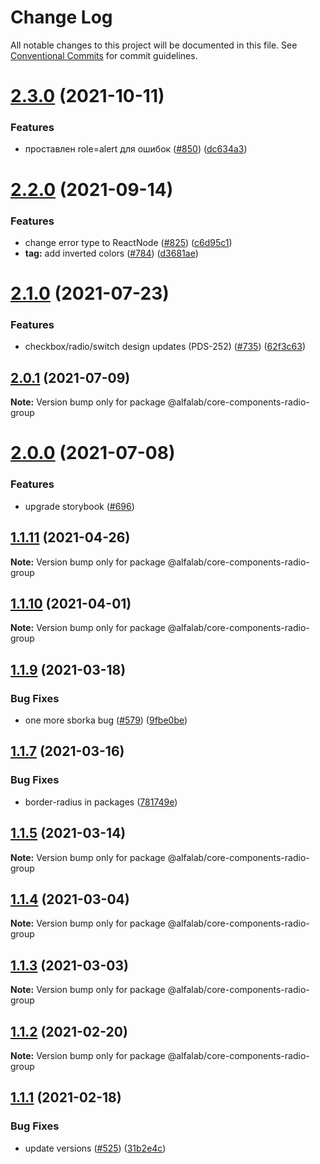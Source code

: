 # Change Log

All notable changes to this project will be documented in this file.
See [Conventional Commits](https://conventionalcommits.org) for commit guidelines.

# [2.3.0](https://github.com/alfa-laboratory/core-components/compare/@alfalab/core-components-radio-group@2.2.0...@alfalab/core-components-radio-group@2.3.0) (2021-10-11)


### Features

* проставлен role=alert для ошибок ([#850](https://github.com/alfa-laboratory/core-components/issues/850)) ([dc634a3](https://github.com/alfa-laboratory/core-components/commit/dc634a3d008accfab10192ce234c12ef0ecc7fa9))





# [2.2.0](https://github.com/alfa-laboratory/core-components/compare/@alfalab/core-components-radio-group@2.1.0...@alfalab/core-components-radio-group@2.2.0) (2021-09-14)


### Features

* change error type to ReactNode ([#825](https://github.com/alfa-laboratory/core-components/issues/825)) ([c6d95c1](https://github.com/alfa-laboratory/core-components/commit/c6d95c1c6239f2b2a3bf2c1639554d8500e794f3))
* **tag:** add inverted colors ([#784](https://github.com/alfa-laboratory/core-components/issues/784)) ([d3681ae](https://github.com/alfa-laboratory/core-components/commit/d3681aeefe02e5f481d066013911a1877a165bb2))





# [2.1.0](https://github.com/alfa-laboratory/core-components/compare/@alfalab/core-components-radio-group@2.0.1...@alfalab/core-components-radio-group@2.1.0) (2021-07-23)


### Features

* checkbox/radio/switch design updates (PDS-252) ([#735](https://github.com/alfa-laboratory/core-components/issues/735)) ([62f3c63](https://github.com/alfa-laboratory/core-components/commit/62f3c63279872a80ffb1c018b08addf897597b26))





## [2.0.1](https://github.com/alfa-laboratory/core-components/compare/@alfalab/core-components-radio-group@2.0.0...@alfalab/core-components-radio-group@2.0.1) (2021-07-09)

**Note:** Version bump only for package @alfalab/core-components-radio-group





# [2.0.0](https://github.com/alfa-laboratory/core-components/compare/@alfalab/core-components-radio-group@1.1.11...@alfalab/core-components-radio-group@2.0.0) (2021-07-08)


### Features

* upgrade storybook ([#696](https://github.com/alfa-laboratory/core-components/issues/696))

## [1.1.11](https://github.com/alfa-laboratory/core-components/compare/@alfalab/core-components-radio-group@1.1.10...@alfalab/core-components-radio-group@1.1.11) (2021-04-26)

**Note:** Version bump only for package @alfalab/core-components-radio-group





## [1.1.10](https://github.com/alfa-laboratory/core-components/compare/@alfalab/core-components-radio-group@1.1.9...@alfalab/core-components-radio-group@1.1.10) (2021-04-01)

**Note:** Version bump only for package @alfalab/core-components-radio-group





## [1.1.9](https://github.com/alfa-laboratory/core-components/compare/@alfalab/core-components-radio-group@1.1.7...@alfalab/core-components-radio-group@1.1.9) (2021-03-18)


### Bug Fixes

* one more sborka bug ([#579](https://github.com/alfa-laboratory/core-components/issues/579)) ([9fbe0be](https://github.com/alfa-laboratory/core-components/commit/9fbe0beca56ec5971de78b3f6cda25305b260efc))





## [1.1.7](https://github.com/alfa-laboratory/core-components/compare/@alfalab/core-components-radio-group@1.1.5...@alfalab/core-components-radio-group@1.1.7) (2021-03-16)


### Bug Fixes

* border-radius in packages ([781749e](https://github.com/alfa-laboratory/core-components/commit/781749ef38aefd5a6707ac56d2e297dce9f3e073))





## [1.1.5](https://github.com/alfa-laboratory/core-components/compare/@alfalab/core-components-radio-group@1.1.4...@alfalab/core-components-radio-group@1.1.5) (2021-03-14)

**Note:** Version bump only for package @alfalab/core-components-radio-group





## [1.1.4](https://github.com/alfa-laboratory/core-components/compare/@alfalab/core-components-radio-group@1.1.3...@alfalab/core-components-radio-group@1.1.4) (2021-03-04)

**Note:** Version bump only for package @alfalab/core-components-radio-group





## [1.1.3](https://github.com/alfa-laboratory/core-components/compare/@alfalab/core-components-radio-group@1.1.2...@alfalab/core-components-radio-group@1.1.3) (2021-03-03)

**Note:** Version bump only for package @alfalab/core-components-radio-group





## [1.1.2](https://github.com/alfa-laboratory/core-components/compare/@alfalab/core-components-radio-group@1.1.1...@alfalab/core-components-radio-group@1.1.2) (2021-02-20)

**Note:** Version bump only for package @alfalab/core-components-radio-group





## [1.1.1](https://github.com/alfa-laboratory/core-components/compare/@alfalab/core-components-radio-group@1.1.0...@alfalab/core-components-radio-group@1.1.1) (2021-02-18)


### Bug Fixes

* update versions ([#525](https://github.com/alfa-laboratory/core-components/issues/525)) ([31b2e4c](https://github.com/alfa-laboratory/core-components/commit/31b2e4c92fde6e2b63a3391a4e053cd328e93e70))
